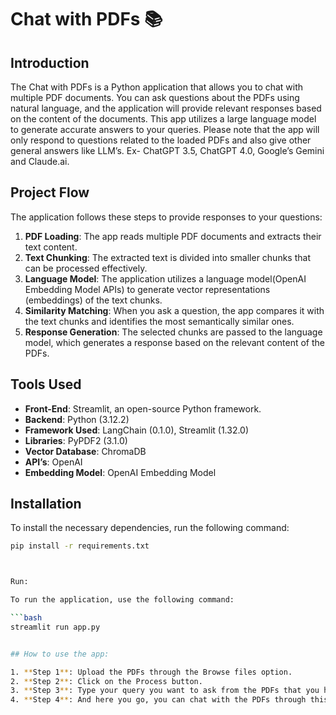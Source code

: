 # Chat with PDFs 📚

## Introduction
The Chat with PDFs is a Python application that allows you to chat with multiple PDF documents. You can ask questions about the PDFs using natural language, and the application will provide relevant responses based on the content of the documents. This app utilizes a large language model to generate accurate answers to your queries. Please note that the app will only respond to questions related to the loaded PDFs and also give other general answers like LLM’s. Ex- ChatGPT 3.5, ChatGPT 4.0, Google’s Gemini and Claude.ai.

## Project Flow
The application follows these steps to provide responses to your questions:

1. **PDF Loading**: The app reads multiple PDF documents and extracts their text content.
2. **Text Chunking**: The extracted text is divided into smaller chunks that can be processed effectively.
3. **Language Model**: The application utilizes a language model(OpenAI Embedding Model APIs) to generate vector representations (embeddings) of the text chunks.
4. **Similarity Matching**: When you ask a question, the app compares it with the text chunks and identifies the most semantically similar ones.
5. **Response Generation**: The selected chunks are passed to the language model, which generates a response based on the relevant content of the PDFs.

## Tools Used
- **Front-End**: Streamlit, an open-source Python framework.
- **Backend**: Python (3.12.2)
- **Framework Used**: LangChain (0.1.0), Streamlit (1.32.0)
- **Libraries**: PyPDF2 (3.1.0)
- **Vector Database**: ChromaDB
- **API’s**: OpenAI
- **Embedding Model**: OpenAI Embedding Model

## Installation

To install the necessary dependencies, run the following command:

```bash
pip install -r requirements.txt



Run:

To run the application, use the following command:

```bash
streamlit run app.py


## How to use the app:

1. **Step 1**: Upload the PDFs through the Browse files option.
2. **Step 2**: Click on the Process button.
3. **Step 3**: Type your query you want to ask from the PDFs that you have uploaded.
4. **Step 4**: And here you go, you can chat with the PDFs through this app.

